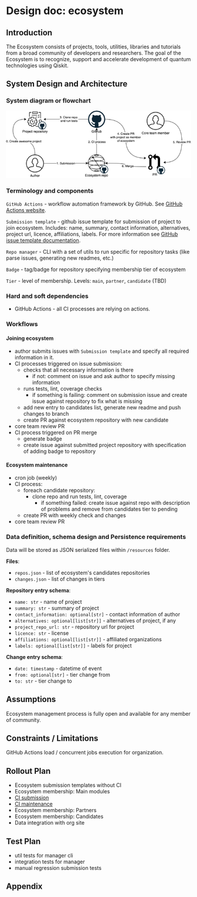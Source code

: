 # Design doc: ecosystem

## Introduction

The Ecosystem consists of projects, tools, utilities, libraries and tutorials from a broad community of developers and researchers.
The goal of the Ecosystem is to recognize, support and accelerate development of quantum technologies using Qiskit.

## System Design and Architecture 

### System diagram or flowchart 

![ecosystem architecture](./images/ecosystem_architecture.png)

### Terminology and components

`GitHub Actions` - workflow automation framework by GitHub. See [GitHub Actions website](https://github.com/features/actions).

`Submission template` - github issue template for submission of project to join ecosystem. 
Includes: name, summary, contact information, alternatives, project url, licence, affiliations, labels.
For more information see [GitHub issue template documentation](https://docs.github.com/en/communities/using-templates-to-encourage-useful-issues-and-pull-requests/configuring-issue-templates-for-your-repository).

`Repo manager` - CLI with a set of utils to run specific for repository tasks (like parse issues, generating new readmes, etc.)

`Badge` - tag/badge for repository specifying membership tier of ecosystem

`Tier` - level of membership. Levels: `main`, `partner`, `candidate` (TBD)

### Hard and soft dependencies

- GitHub Actions - all CI processes are relying on actions.

### Workflows

#### Joining ecosystem
- author submits issues with `Submission template` and specify all required information in it.
- CI processes triggered on issue submission:
  - checks that all necessary information is there
     - if not: comment on issue and ask author to specify missing information
  - runs tests, lint, coverage checks 
     - if something is failing: comment on submission issue and create issue against repository to fix what is missing
  - add new entry to candidates list, generate new readme and push changes to branch
  - create PR against ecosystem repository with new candidate
- core team review PR
- CI process triggered on PR merge
  - generate badge
  - create issue against submitted project repository with specification of adding badge to repository

#### Ecosystem maintenance
- cron job (weekly)
- CI process:
  - foreach candidate repository:
    - clone repo and run tests, lint, coverage
      - if something failed: create issue against repo with description of problems and remove from candidates tier to pending
  - create PR with weekly check and changes
- core team review PR


### **Data definition, schema design and Persistence requirements**

Data will be stored as JSON serialized files within `/resources` folder.

**Files**:
- `repos.json` - list of ecosystem's candidates repositories
- `changes.json` - list of changes in tiers

**Repository entry schema**:
- `name: str` - name of project
- `summary: str` - summary of project
- `contact_information: optional[str]` - contact information of author
- `alternatives: optional[list[str]]` - alternatives of project, if any
- `project_repo_url: str` - repository url for project
- `licence: str` - license
- `affiliations: optional[list[str]]` - affiliated organizations
- `labels: optional[list[str]]` - labels for project

**Change entry schema**:
- `date: timestamp` - datetime of event
- `from: optional[str]` - tier change from
- `to: str` - tier change to


## Assumptions

Ecosystem management process is fully open and available for any member of community.

## Constraints / Limitations

GitHub Actions load / concurrent jobs execution for organization.

## Rollout Plan

- Ecosystem submission templates without CI
- Ecosystem membership: Main modules
- [CI submission](#joining-ecosystem)
- [CI maintenance](#ecosystem-maintenance)
- Ecosystem membership: Partners
- Ecosystem membership: Candidates
- Data integration with org site


## Test Plan

- util tests for manager cli
- integration tests for manager
- manual regression submission tests

## Appendix 
